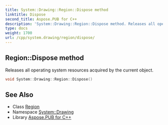 ```yaml
---
title: System::Drawing::Region::Dispose method
linktitle: Dispose
second_title: Aspose.PUB for C++
description: 'System::Drawing::Region::Dispose method. Releases all operating system resources acquired by the current object in C++.'
type: docs
weight: 1700
url: /cpp/system.drawing/region/dispose/
---
```

## Region::Dispose method


Releases all operating system resources acquired by the current object.

```cpp
void System::Drawing::Region::Dispose()
```

## See Also

* Class [Region](../)
* Namespace [System::Drawing](../../)
* Library [Aspose.PUB for C++](../../../)
